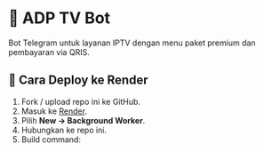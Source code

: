 # 🤖 ADP TV Bot

Bot Telegram untuk layanan IPTV dengan menu paket premium dan pembayaran via QRIS.

## 🚀 Cara Deploy ke Render

1. Fork / upload repo ini ke GitHub.
2. Masuk ke [Render](https://dashboard.render.com).
3. Pilih **New → Background Worker**.
4. Hubungkan ke repo ini.
5. Build command:
